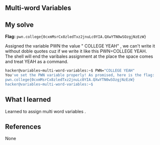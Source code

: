 ## Multi-word Variables

## My solve
**Flag:** `pwn.college{0cxmMsrCx8zledTxz2jnuLc0YIA.QXwYTN0wSOzgjNzEzW}`

Assigned the variable PWN the value " COLLEGE YEAH" , we can't write it without doble quotes cuz if we write it like this PWN=COLLEGE YEAH.<br>
The shell will end the varibales assignment at the place the space comes and treat YEAH as a command. 

```bash
hacker@variables~multi-word-variables:~$ PWN="COLLEGE YEAH"
You've set the PWN variable properly! As promised, here is the flag:
pwn.college{0cxmMsrCx8zledTxz2jnuLc0YIA.QXwYTN0wSOzgjNzEzW}
hacker@variables~multi-word-variables:~$ 
```

## What I learned
Learned to assign multi word variables . 

## References
None
